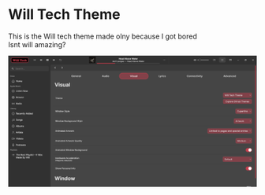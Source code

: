 # Will Tech Theme

This is the Will tech theme made olny because I got bored <br/>
Isnt will amazing?


![image](https://raw.githubusercontent.com/wilevans/screenshots/4eb9c55507fe2d14d375abb9c01482bab4ddb5f1/screenshot1.png)
